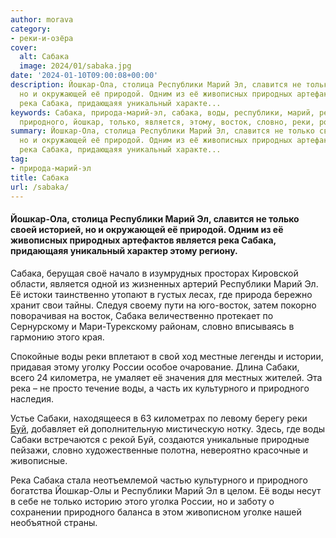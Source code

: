 ```yaml
---
author: morava
category:
- реки-и-озёра
cover:
  alt: Сабака
  image: 2024/01/sabaka.jpg
date: '2024-01-10T09:00:08+00:00'
description: Йошкар-Ола, столица Республики Марий Эл, славится не только своей историей,
  но и окружающей её природой. Одним из её живописных природных артефактов является
  река Сабака, придающаяя уникальный характе...
keywords: Сабака, природа-марий-эл, сабака, воды, республики, марий, река, сабаки,
  природного, йошкар, только, является, этому, восток, словно, реки, россии
summary: Йошкар-Ола, столица Республики Марий Эл, славится не только своей историей,
  но и окружающей её природой. Одним из её живописных природных артефактов является
  река Сабака, придающаяя уникальный характе...
tag:
- природа-марий-эл
title: Сабака
url: /sabaka/
---
```


#### Йошкар-Ола, столица Республики Марий Эл, славится не только своей историей, но и окружающей её природой. Одним из её живописных природных артефактов является река Сабака, придающаяя уникальный характер этому региону.

Сабака, берущая своё начало в изумрудных просторах Кировской области, является одной из жизненных артерий Республики Марий Эл. Её истоки таинственно утопают в густых лесах, где природа бережно хранит свои тайны. Следуя своему пути на юго-восток, затем покорно поворачивая на восток, Сабака величественно протекает по Сернурскому и Мари-Турекскому районам, словно вписываясь в гармонию этого края.

Спокойные воды реки вплетают в свой ход местные легенды и истории, придавая этому уголку России особое очарование. Длина Сабаки, всего 24 километра, не умаляет её значения для местных жителей. Эта река – не просто течение воды, а часть их культурного и природного наследия.

Устье Сабаки, находящееся в 63 километрах по левому берегу реки [Буй](/buj/), добавляет ей дополнительную мистическую нотку. Здесь, где воды Сабаки встречаются с рекой Буй, создаются уникальные природные пейзажи, словно художественные полотна, невероятно красочные и живописные.

Река Сабака стала неотъемлемой частью культурного и природного богатства Йошкар-Олы и Республики Марий Эл в целом. Её воды несут в себе не только историю этого уголка России, но и заботу о сохранении природного баланса в этом живописном уголке нашей необъятной страны.